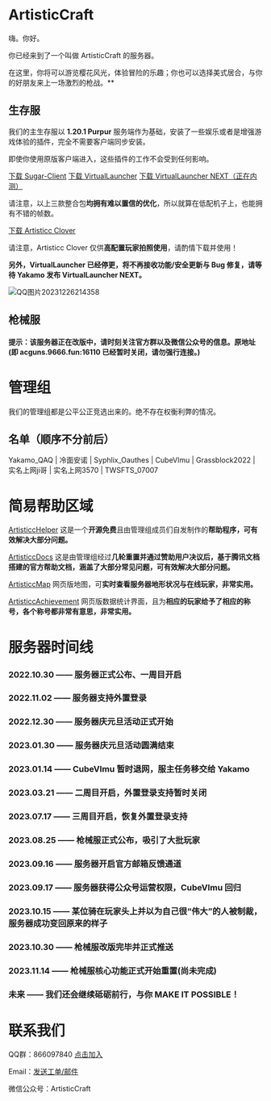 # ArtisticCraft

嗨。你好。

你已经来到了一个叫做 ArtisticCraft 的服务器。

在这里，你将可以游览樱花风光，体验冒险的乐趣；你也可以选择美式居合，与你的好朋友来上一场激烈的枪战。**

## 生存服

我们的主生存服以 **1.20.1 Purpur** 服务端作为基础，安装了一些娱乐或者是增强游戏体验的插件，完全不需要客户端同步安装。

即使你使用原版客户端进入，这些插件的工作不会受到任何影响。

[下载 Sugar-Client](https://sugar.yaka.fun) [下载 VirtualLauncher](https://vl.rth1.app) [下载 VirtualLauncher NEXT（正在内测）](#)

请注意，以上三款整合包**均拥有难以置信的优化**，所以就算在低配机子上，也能拥有不错的帧数。

[下载 Artisticc Clover](https://www.123pan.com/s/BMLdjv-rwP0H.html)

请注意，Artisticc Clover 仅供**高配置玩家拍照使用**，请酌情下载并使用！

**另外，VirtualLauncher 已经停更，将不再接收功能/安全更新与 Bug 修复，请等待 Yakamo 发布 VirtualLauncher NEXT。**

![QQ图片20231226214358](https://github.com/ArtisticCraft/.github/assets/119282947/4e7e98e2-9058-40aa-bb71-0f3498c4ebfd)

## 枪械服

#### 提示：该服务器正在改版中，请时刻关注官方群以及微信公众号的信息。原地址(即 acguns.9666.fun:16110 已经暂时关闭，请勿强行连接。)

# 管理组

我们的管理组都是公平公正竞选出来的。绝不存在权衡利弊的情况。

## 名单（顺序不分前后）

Yakamo_QAQ | 冷面安诺 | Syphlix_Oauthes | CubeVlmu | Grassblock2022 | 实名上网ji哥 | 实名上网3570 | TWSFTS_07007

# 简易帮助区域

[ArtisticcHelper](https://github.com/ArtisticCraft/ArtisticcHelper) 这是一个**开源免费**且由管理组成员们自发制作的**帮助程序，可有效解决大部分问题。**

[ArtisticcDocs](https://docs.qq.com/doc/DSWt4d1ZObHNud0xR) 这是由管理组经过**几轮重置并通过赞助用户决议后，基于腾讯文档搭建的官方帮助文档，涵盖了大部分常见问题，可有效解决大部分问题。**

[ArtisticcMap](http://203.135.99.250:13232/) 网页版地图，可**实时查看服务器地形状况与在线玩家，非常实用。**

[ArtisticcAchievement](https://too.st/6gC) 网页版数据统计界面，且为**相应的玩家给予了相应的称号，各个称号都非常有意思，非常实用。**

# 服务器时间线

### 2022.10.30 —— 服务器正式公布、一周目开启

### 2022.11.02 —— 服务器支持外置登录

### 2022.12.30 —— 服务器庆元旦活动正式开始

### 2023.01.30 —— 服务器庆元旦活动圆满结束

### 2023.01.14 —— CubeVlmu 暂时退网，服主任务移交给 Yakamo

### 2023.03.21 —— 二周目开启，外置登录支持暂时关闭

### 2023.07.17 —— 三周目开启，恢复外置登录支持

### 2023.08.25 —— 枪械服正式公布，吸引了大批玩家

### 2023.09.16 —— 服务器开启官方邮箱反馈通道

### 2023.09.17 —— 服务器获得公众号运营权限，CubeVlmu 回归

### 2023.10.15 —— 某位骑在玩家头上并以为自己很“伟大”的人被制裁，服务器成功变回原来的样子

### 2023.10.30 —— 枪械服改版完毕并正式推送

### 2023.11.14 —— 枪械服核心功能正式开始重置(尚未完成)

### 未来 —— 我们还会继续砥砺前行，与你 MAKE IT POSSIBLE！

# 联系我们

QQ群：866097840 [点击加入](http://qm.qq.com/cgi-bin/qm/qr?_wv=1027&k=kE2tqGTDO-V0txYYYLRi0OBSm5XV0U7D&authKey=o%2FtrfoMLyWcNVc1OG7hymL5XSjiCihLKGs1NektVC9rMHncyxKQNrK4C1LPWdpOz&noverify=0&group_code=866097840)

Email：[发送工单/邮件](mailto:ArtisticCraftOffical@proton.me)

微信公众号：ArtisticCraft
